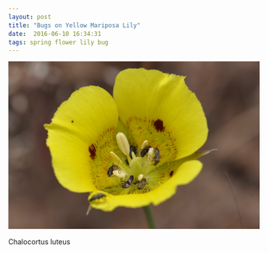 ```yaml
---
layout: post
title: "Bugs on Yellow Mariposa Lily"
date:  2016-06-10 16:34:31
tags: spring flower lily bug
---
```


![Bugs on Yellow Mariposa Lily](/images/bugs-on-yellow-mariposa.png)

Chalocortus luteus

<!--more-->

